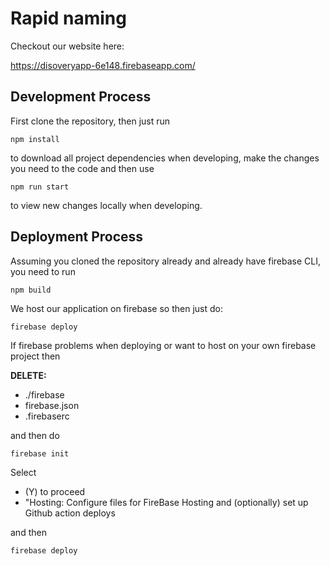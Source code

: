 # Rapid naming
Checkout our website here:

https://disoveryapp-6e148.firebaseapp.com/

## Development Process

First clone the repository, then just run

```
npm install
```

to download all project dependencies when developing, make the changes you need to the code and then use
```
npm run start
```

to view new changes locally when developing.

## Deployment Process

Assuming you cloned the repository already and already have firebase CLI, you need to run

```
npm build
```

We host our application on firebase so then just do:
```
firebase deploy
```

If firebase problems when deploying or want to host on your own firebase project then

**DELETE:** 

- ./firebase
- firebase.json
- .firebaserc

and then do

```
firebase init
```

Select

- (Y) to proceed
- "Hosting: Configure files for FireBase Hosting and (optionally) set up Github action deploys

and then
```
firebase deploy
```
